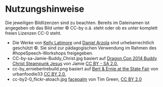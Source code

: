Nutzungshinweise
======
Die jeweiligen Bildlizenzen sind zu beachten.
Bereits im Dateinamen ist angegeben ob das Bild unter © CC-by o.ä. steht oder ob es unter komplett freien Lizenzen CC-0 steht. 

+ Die Werke von [Kelly Latimore](https://kellylatimoreicons.com/) und [Daniel Arzola](https://www.danielarzola.com/) sind urheberrechtlich geschützt ©. Sie sind zur pädagogischen Verwendung im Rahmen des #hopeSpeech-Workshops freigegeben.
+ CC-by-sa-Jamie-Buddy_Christ.jpg basiert auf [Dragon Con 2014 Buddy Christ Steampunk Jesus](https://www.flickr.com/photos/63405864@N04/14972135667) von Jamie [CC BY - SA 2.0.](https://creativecommons.org/licenses/by-sa/2.0/)
+ cc-by_erniebertrebuild.png basiert auf [Bert & Ernie at the State Fair](https://www.flickr.com/photos/75574760@N00/5207951815/) von urbanfoodie33 [CC BY 2.0.](https://creativecommons.org/licenses/by/2.0/)
+ cc-by2-0_flickr-atoach.jpg [facepalm](https://flickr.com/photos/atoach/7839341408) von Tim Green, [CC BY 2.0](https://creativecommons.org/licenses/by/2.0)
